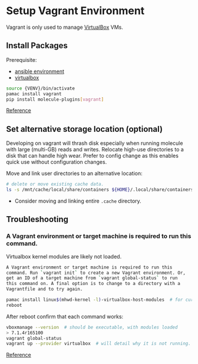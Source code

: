 # Setup Vagrant Environment
Vagrant is only used to manage [VirtualBox](virtualbox.md) VMs.

## Install Packages
Prerequisite:
* [ansible environment](ansible.md)
* [virtualbox](virtualbox.md)

``` bash
source {VENV}/bin/activate
pamac install vagrant
pip install molecule-plugins[vagrant]
```
[Reference](https://wiki.archlinux.org/title/Vagrant)

## Set alternative storage location (optional)
Developing on vagrant will thrash disk especially when running molecule with
large (multi-GB) reads and writes. Relocate high-use directories to a disk that
can handle high wear. Prefer to config change as this enables quick use without configuration changes.

Move and link user directories to an alternative location:
``` bash
# delete or move existing cache data.
ls -s /mnt/cache/local/share/containers ${HOME}/.local/share/containers  # graph
```
* Consider moving and linking entire `.cache` directory.

## Troubleshooting

### A Vagrant environment or target machine is required to run this command.
Virtualbox kernel modules are likely not loaded.

``` bash
A Vagrant environment or target machine is required to run this
command. Run `vagrant init` to create a new Vagrant environment. Or,
get an ID of a target machine from `vagrant global-status` to run
this command on. A final option is to change to a directory with a
Vagrantfile and to try again.
```

``` bash
pamac install linux$(mhwd-kernel -l)-virtualbox-host-modules  # for current kernel
reboot
```

After reboot confirm that each command works:
``` bash
vboxmanage --version  # should be executable, with modules loaded
> 7.1.4r165100
vagrant global-status
vagrant up --provider virtualbox  # will detail why it is not running.
```
[Reference](virtualbox.md)
